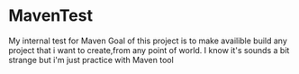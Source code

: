 # MavenTest
My internal test for Maven
Goal of this project is to make availible build any project that i want to create,from any point of world.
I know it's sounds a bit strange but i'm just practice with Maven tool
